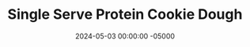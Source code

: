 ---
layout: post
title:  "Single Serve Protein Cookie Dough"
date:   2024-05-03 00:00:00 -05000
categories: 
- Recipes
- Protein Powder
permalink: /recipes/single-serving-cookie-dough
image: /assets/Food/Protein Powder/CC Cookie Dough/cc-cookie-dough.jpg
ing: cccookiedough-ing
facts: cccookiedough-facts
Prep: 5
Rest: 
Cook: 
Source1: https://www.eatingbirdfood.com/cottage-cheese-cookie-dough/#wprm-recipe-container-127429
Source2: https://www.youtube.com/shorts/atCrN5xW-Qo
whisk: https://s.samsungfood.com/Sk9Qc
tags: 
- cookie dough
- cottage cheese
- nonfat cottage cheese
- raw
- edible
- greek yogurt
- plain nonfat greek yogurt
- yogurt
- protien powder
- whey protein
- unflavored whey
- chopped chocolate
- chocolate
- unsweetened chocolate
- sugar free
- syrup
Description: This recipe is an adapted version of the viral cottage cheese cookie dough, made slightly healthier. It can serve 1 person as a breakfast, or can be portioned and stored in the fridge as a snack. It's super high in protein from the yogurt, cottage cheese, and protein powder, while also containing a lot of fiber (coconut flour), as well as some healthy fats (unsweetened chocolate)
Instructions: 
- I always pre-blend my entire cottage cheese container when I buy it, but if yours isn't blended then you can make this in the food processor<br><br>

- In a medium bowl, mix together your ingredients (except the chocolate). Optionally, add 1-2 tbsp (16-32 g) of any natural nut butter<br><br>

- Finely chop the chocolate, and fold into the batter. Either roll into balls to save for later, or eat it with a spoon
---